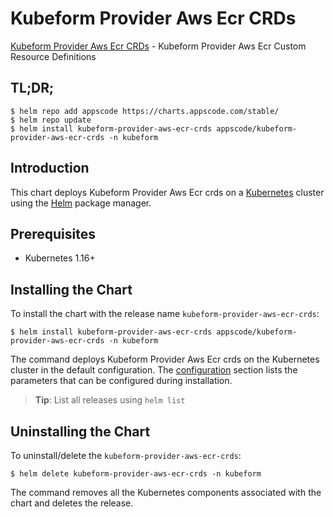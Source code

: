 # Kubeform Provider Aws Ecr CRDs

[Kubeform Provider Aws Ecr CRDs](https://github.com/kubeform) - Kubeform Provider Aws Ecr Custom Resource Definitions

## TL;DR;

```console
$ helm repo add appscode https://charts.appscode.com/stable/
$ helm repo update
$ helm install kubeform-provider-aws-ecr-crds appscode/kubeform-provider-aws-ecr-crds -n kubeform
```

## Introduction

This chart deploys Kubeform Provider Aws Ecr crds on a [Kubernetes](http://kubernetes.io) cluster using the [Helm](https://helm.sh) package manager.

## Prerequisites

- Kubernetes 1.16+

## Installing the Chart

To install the chart with the release name `kubeform-provider-aws-ecr-crds`:

```console
$ helm install kubeform-provider-aws-ecr-crds appscode/kubeform-provider-aws-ecr-crds -n kubeform
```

The command deploys Kubeform Provider Aws Ecr crds on the Kubernetes cluster in the default configuration. The [configuration](#configuration) section lists the parameters that can be configured during installation.

> **Tip**: List all releases using `helm list`

## Uninstalling the Chart

To uninstall/delete the `kubeform-provider-aws-ecr-crds`:

```console
$ helm delete kubeform-provider-aws-ecr-crds -n kubeform
```

The command removes all the Kubernetes components associated with the chart and deletes the release.


